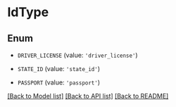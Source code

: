 # IdType


## Enum

* `DRIVER_LICENSE` (value: `'driver_license'`)

* `STATE_ID` (value: `'state_id'`)

* `PASSPORT` (value: `'passport'`)

[[Back to Model list]](../README.md#documentation-for-models) [[Back to API list]](../README.md#documentation-for-api-endpoints) [[Back to README]](../README.md)


